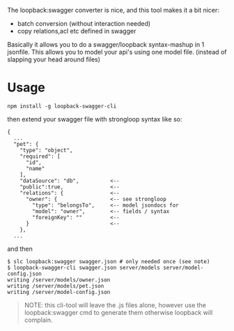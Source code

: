 The loopback:swagger converter is nice, and this tool makes it a bit nicer:

* batch conversion (without interaction needed)
* copy relations,acl etc defined in swagger

Basically it allows you to do a swagger/loopback syntax-mashup in 1 jsonfile.
This allows you to model your api's using one model file.
(instead of slapping your head around files)

# Usage

    npm install -g loopback-swagger-cli

then extend your swagger file with strongloop syntax like so:

    {
      ...
      "pet": {
        "type": "object",
        "required": [
          "id",
          "name"
        ],
        "dataSource": "db",          <--
        "public":true,               <--
        "relations": {               <--
          "owner": {                 <-- see strongloop 
            "type": "belongsTo",     <-- model jsondocs for
            "model": "owner",        <-- fields / syntax
            "foreignKey": ""         <--
          }                          <--
        },
      ...

and then
  
    $ slc loopback:swagger swagger.json # only needed once (see note)
    $ loopback-swagger-cli swagger.json server/models server/model-config.json
    writing /server/models/owner.json
    writing /server/models/pet.json 
    writing /server/model-config.json

> NOTE: this cli-tool will leave the .js files alone, however use the loopback:swagger cmd
to generate them otherwise loopback will complain.

